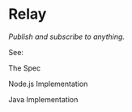 Relay
=====

_Publish and subscribe to anything._


See:

The Spec

Node.js Implementation

Java Implementation
